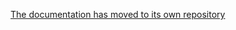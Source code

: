 [The documentation has moved to its own repository](https://github.com/tootsuite/documentation/blob/master/Extensions.md)
